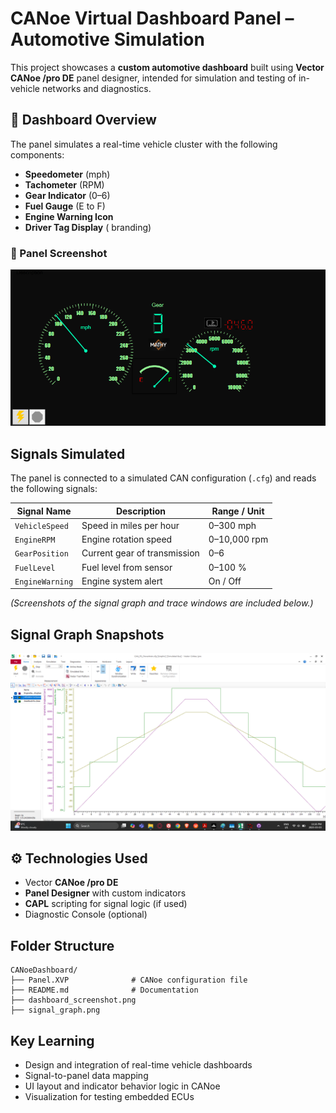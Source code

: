 # CANoe Virtual Dashboard Panel – Automotive Simulation

This project showcases a **custom automotive dashboard** built using **Vector CANoe /pro DE** panel designer, intended for simulation and testing of in-vehicle networks and diagnostics.

## 🚗 Dashboard Overview

The panel simulates a real-time vehicle cluster with the following components:

- **Speedometer** (mph)
- **Tachometer** (RPM)
- **Gear Indicator** (0–6)
- **Fuel Gauge** (E to F)
- **Engine Warning Icon**
- **Driver Tag Display** ( branding)

### 📸 Panel Screenshot
![Dashboard Panel](./dashboard_screenshot.png)

## Signals Simulated

The panel is connected to a simulated CAN configuration (`.cfg`) and reads the following signals:

| Signal Name        | Description                   | Range / Unit    |
|--------------------|-------------------------------|-----------------|
| `VehicleSpeed`     | Speed in miles per hour       | 0–300 mph       |
| `EngineRPM`        | Engine rotation speed         | 0–10,000 rpm    |
| `GearPosition`     | Current gear of transmission  | 0–6             |
| `FuelLevel`        | Fuel level from sensor        | 0–100 %         |
| `EngineWarning`    | Engine system alert           | On / Off        |

*(Screenshots of the signal graph and trace windows are included below.)*

## Signal Graph Snapshots
![Engine_Data_Graph](./signal_graph.png)

## ⚙️ Technologies Used

- Vector **CANoe /pro DE**
- **Panel Designer** with custom indicators
- **CAPL** scripting for signal logic (if used)
- Diagnostic Console (optional)

## Folder Structure

```
CANoeDashboard/
├── Panel.XVP              # CANoe configuration file
├── README.md              # Documentation
├── dashboard_screenshot.png
├── signal_graph.png
```

## Key Learning

- Design and integration of real-time vehicle dashboards
- Signal-to-panel data mapping
- UI layout and indicator behavior logic in CANoe
- Visualization for testing embedded ECUs
